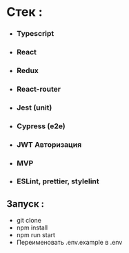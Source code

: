 # Стек :

* ### Typescript
* ### React
* ### Redux
* ### React-router
* ### Jest (unit)
* ### Cypress (e2e)
* ### JWT Авторизация
* ### MVP
* ### ESLint, prettier, stylelint

## Запуск :

* git clone
* npm install
* npm run start
* Переименовать .env.example в .env

